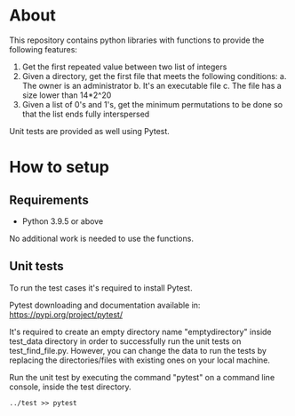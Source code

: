 # About
This repository contains python libraries with functions to provide the following features:
1. Get the first repeated value between two list of integers
2. Given a directory, get the first file that meets the following conditions:
  a. The owner is an administrator
  b. It's an executable file
  c. The file has a size lower than 14*2^20
3. Given a list of 0's and 1's, get the minimum permutations to be done so that the list ends fully interspersed

Unit tests are provided as well using Pytest. 

# How to setup
## Requirements
- Python 3.9.5 or above

No additional work is needed to use the functions. 

## Unit tests
To run the test cases it's required to install Pytest. 

Pytest downloading and documentation available in: https://pypi.org/project/pytest/

It's required to create an empty directory name "emptydirectory" inside test_data directory in order to successfully run the unit tests on test_find_file.py. However, you can change the data to run the tests by replacing the directories/files with existing ones on your local machine.

Run the unit test by executing the command "pytest" on a command line console, inside the test directory.

`../test >> pytest`





